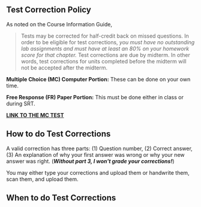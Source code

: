 Test Correction Policy
-------------------------

As noted on the Course Information Guide,
> Tests may be corrected for half-credit back on missed questions.  In order to be eligible for test corrections, _you must have no outstanding lab assignments and must have at least an 80% on your homework score for that chapter._ Test corrections are due by midterm.  In other words, test corrections for units completed before the midterm will not be accepted after the midterm.

**Multiple Choice (MC) Computer Portion:** These can be done on your own time.
  
**Free Response (FR) Paper Portion:** This must be done either in class or during SRT.
  
**[LINK TO THE MC TEST](https://avon.schoology.com/assignment/4925783860/course/5138386902/assessments/5144956991)**  
 
How to do Test Corrections
-----------------------------------

A valid correction has three parts: (1) Question number, (2) Correct answer, (3) An explanation of why your first answer was wrong or why your new answer was right. (_**Without part 3, I won't grade your corrections!**_)  
  
You may either type your corrections and upload them or handwrite them, scan them, and upload them.

When to do Test Corrections
---------------------------------
<!--stackedit_data:
eyJoaXN0b3J5IjpbLTE2OTg5NDI5ODcsMjA3ODYxMjA1OSw3Mz
A5OTgxMTZdfQ==
-->